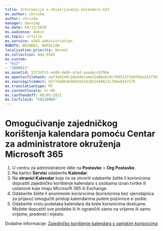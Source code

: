 ```yaml
---
title: Informacije o objavljivanju kalendara 613
ms.author: chrisda
author: chrisda
manager: dansimp
ms.date: 04/21/2020
ms.audience: Admin
ms.topic: article
ms.service: o365-administration
ROBOTS: NOINDEX, NOFOLLOW
localization_priority: Normal
ms.collection: Adm_O365
ms.custom:
- "613"
- "3800011"
ms.assetid: 5372dfc5-e4d8-4e65-a7ad-aaaabccb758e
ms.openlocfilehash: aaf3eb249c2de449ca4e31486eb19c760512f1d9f8be2d1f501e7cdf54de62ed
ms.sourcegitcommit: b5f7da89a650d2915dc652449623c78be6247175
ms.translationtype: MT
ms.contentlocale: hr-HR
ms.lasthandoff: 08/05/2021
ms.locfileid: "54119960"
---
```

# <a name="enable-calendar-sharing-using-the-microsoft-365-admin-center"></a>Omogućivanje zajedničkog korištenja kalendara pomoću Centar za administratore okruženja Microsoft 365

1. U centru za administratore idite na **Postavke**   >   **Org Postavke**.
2. Na kartici  **Servisi**  odaberite  **Kalendar**.
3. Na **stranici Kalendar** koja će se otvoriti odaberite želite li korisnicima dopustiti zajedničko korištenje kalendara s osobama izvan tvrtke ili ustanove koje imaju Microsoft 365 ili Exchange.
4. Odaberite želite li anonimnim korisnicima (korisnicima bez vjerodajnica za prijavu) omogućiti pristup kalendarima putem pozivnice e-pošte.
5. Odaberite vrstu podataka kalendara da biste korisnicima dostupne. Možete dopustiti sve podatke ili ih ograničiti samo na vrijeme ili samo vrijeme, predmet i mjesto.

Dodatne informacije: [Zajedničko korištenje kalendara s vanjskim korisnicima](https://docs.microsoft.com/microsoft-365/admin/manage/share-calendars-with-external-users)
